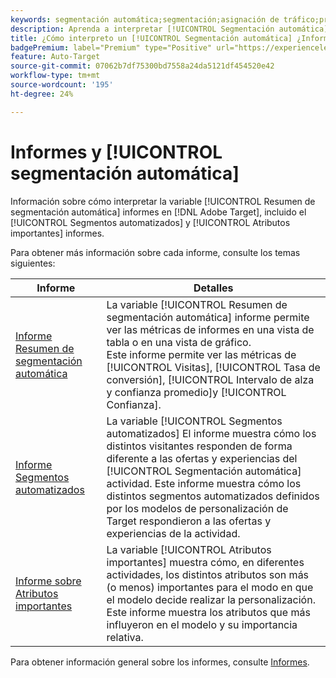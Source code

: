 ```yaml
---
keywords: segmentación automática;segmentación;asignación de tráfico;preguntas más frecuentes;preguntas frecuentes;faq;solución de problemas;resolución de problemas;informes;informes;informe de resumen de segmentación automática;informe de resumen;segmentos automatizados;atributos importantes
description: Aprenda a interpretar [!UICONTROL Segmentación automática] informes de actividad en [!DNL Target].
title: ¿Cómo interpreto un [!UICONTROL Segmentación automática] ¿Informar?
badgePremium: label="Premium" type="Positive" url="https://experienceleague.adobe.com/docs/target/using/introduction/intro.html?lang=en#premium newtab=true" tooltip="See what's included in Target Premium."
feature: Auto-Target
source-git-commit: 07062b7df75300bd7558a24da5121df454520e42
workflow-type: tm+mt
source-wordcount: '195'
ht-degree: 24%

---
```


# Informes y [!UICONTROL segmentación automática]

Información sobre cómo interpretar la variable [!UICONTROL Resumen de segmentación automática] informes en [!DNL Adobe Target], incluido el [!UICONTROL Segmentos automatizados] y [!UICONTROL Atributos importantes] informes.

Para obtener más información sobre cada informe, consulte los temas siguientes:

| Informe | Detalles |
| --- | --- |
| [Informe Resumen de segmentación automática](/help/main/c-reports/personalization-reports/auto-target-summary-report.md) | La variable [!UICONTROL Resumen de segmentación automática] informe permite ver las métricas de informes en una vista de tabla o en una vista de gráfico.<br>Este informe permite ver las métricas de [!UICONTROL Visitas], [!UICONTROL Tasa de conversión], [!UICONTROL Intervalo de alza y confianza promedio]y [!UICONTROL Confianza]. |
| [Informe Segmentos automatizados](/help/main/c-reports/c-personalization-insights-reports/automated-segments-report.md) | La variable [!UICONTROL Segmentos automatizados] El informe muestra cómo los distintos visitantes responden de forma diferente a las ofertas y experiencias del [!UICONTROL Segmentación automática] actividad. Este informe muestra cómo los distintos segmentos automatizados definidos por los modelos de personalización de Target respondieron a las ofertas y experiencias de la actividad. |
| [Informe sobre Atributos importantes](/help/main/c-reports/c-personalization-insights-reports/important-attributes-report.md) | La variable [!UICONTROL Atributos importantes] muestra cómo, en diferentes actividades, los distintos atributos son más (o menos) importantes para el modo en que el modelo decide realizar la personalización. Este informe muestra los atributos que más influyeron en el modelo y su importancia relativa. |

Para obtener información general sobre los informes, consulte [Informes](/help/main/c-reports/reports.md).
